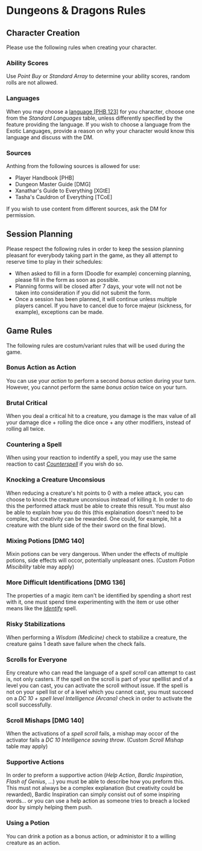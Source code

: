 # Dungeons & Dragons Rules

## Character Creation
Please use the following rules when creating your character.

### Ability Scores
Use *Point Buy* or *Standard Array* to determine your ability scores, random rolls are not allowed.

### Languages
When you may choose a [language [PHB 123]](https://5thsrd.org/character/languages/) for you character, choose one from the *Standard Languages* table, unless differently specified by the feature providing the language. If you wish to choose a language from the Exotic Languages, provide a reason on why your character would know this language and discuss with the DM.

### Sources
Anthing from the following sources is allowed for use:
- Player Handbook [PHB]
- Dungeon Master Guide [DMG]
- Xanathar's Guide to Everything [XGtE]
- Tasha's Cauldron of Everything [TCoE]

If you wish to use content from different sources, ask the DM for permission. 

## Session Planning
Please respect the following rules in order to keep the session planning pleasant for everybody taking part in the game, as they all attempt to reserve time to play in their schedules:
- When asked to fill in a form (Doodle for example) concerning planning, please fill in the form as soon as possible.
- Planning forms will be closed after 7 days, your vote will not not be taken into consideration if you did not submit the form.
- Once a session has been planned, it will continue unless multiple players cancel. If you have to cancel due to force majeur (sickness, for example), exceptions can be made.

## Game Rules
The following rules are costum/variant rules that will be used during the game.

### Bonus Action as Action
You can use your *action* to perform a second *bonus action* during your turn. However, you cannot perform the same *bonus action* twice on your turn.

### Brutal Critical
When you deal a critical hit to a creature, you damage is the max value of all your damage dice + rolling the dice once + any other modifiers, instead of rolling all  twice.

### Countering a Spell
When using your reaction to indentify a spell, you may use the same reaction to cast [*Counterspell*](https://roll20.net/compendium/dnd5e/Counterspell#content) if you wish do so.

### Knocking a Creature Unconsious
When reducing a creature's hit points to 0 with a melee attack, you can choose to knock the creature unconsious instead of killing it. In order to do this the performed attack must be able to create this result. You must also be able to explain how you do this (this explaination doesn't need to be complex, but creativity can be rewarded. One could, for example, hit a creature with the blunt side of the their sword on the final blow).

### Mixing Potions [DMG 140]
Mixin potions can be very dangerous. When under the effects of multiple potions, side effects will occor, potentially unpleasant ones. (Custom *Potion Miscibility* table may apply)

### More Difficult Identifications [DMG 136]
The properties of a magic item can't be identified by spending a short rest with it, one must spend time experimenting with the item or use other means like the [*Identify*](https://roll20.net/compendium/dnd5e/Identify#content) spell.

### Risky Stabilizations
When performing a *Wisdom (Medicine)* check to stabilize a creature, the creature gains 1 death save failure when the check fails.

### Scrolls for Everyone
Eny creature who can read the language of a *spell scroll* can attempt to cast is, not only casters. If the spell on the scroll is part of your spelllist and of a level you can cast, you can activate the scroll without issue. If the spell is not on your spell list or of a level which you cannot cast, you must succeed on a *DC 10 + spell level Intelligence (Arcana)* check in order to activate the scoll successfully. 

### Scroll Mishaps [DMG 140]
When the activations of a *spell scroll* fails, a mishap may occor of the activator fails a *DC 10 Intelligence saving throw*. (Custom *Scroll Mishap* table may apply)

### Supportive Actions
In order to preform a supportive action (*Help Action*, *Bardic Inspiration*, *Flash of Genius*, …) you must be able to describe how you preform this. This must not always be a complex explanation (but creativity could be rewarded), Bardic Inspiration can simply consist out of some inspiring words… or you can use a help action as someone tries to breach a locked door by simply helping them push.

### Using a Potion
You can drink a potion as a bonus action, or administor it to a willing creature as an action.
